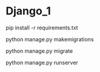 # Django_1
pip install -r requirements.txt

python manage.py makemigrations

python manage.py migrate

python manage.py runserver
